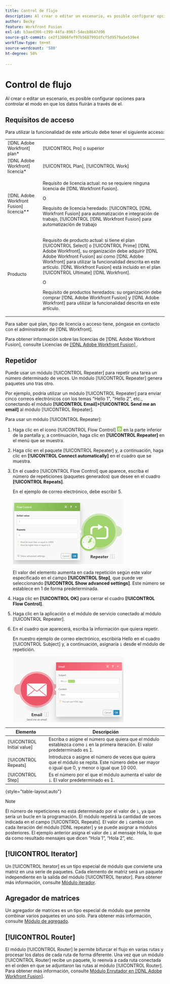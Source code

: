 ```yaml
---
title: Control de flujo
description: Al crear o editar un escenario, es posible configurar opciones para controlar el modo en que los datos fluirán a través de el.
author: Becky
feature: Workfront Fusion
exl-id: b3aed366-c399-44fa-8967-54ecb8647d96
source-git-commit: ce2f13866fef97b5687991dfcf5d9579a5e539e4
workflow-type: tm+mt
source-wordcount: '580'
ht-degree: 50%

---
```


# Control de flujo

Al crear o editar un escenario, es posible configurar opciones para controlar el modo en que los datos fluirán a través de el.

## Requisitos de acceso

Para utilizar la funcionalidad de este artículo debe tener el siguiente acceso:

<table style="table-layout:auto"> 
 <col> 
 <col> 
 <tbody> 
  <tr> 
   <td role="rowheader">[!DNL Adobe Workfront] plan*</td>
  <td> <p>[!UICONTROL Pro] o superior</p> </td>
  </tr> 
  <tr data-mc-conditions=""> 
   <td role="rowheader">[!DNL Adobe Workfront] licencia*</td>
   <td> <p>[!UICONTROL Plan], [!UICONTROL Work]</p> </td> 
  </tr> 
  <tr> 
   <td role="rowheader">[!DNL Adobe Workfront Fusion] licencia**</td> 
   <td>
   <p>Requisito de licencia actual: no se requiere ninguna licencia de [!DNL Workfront Fusion].</p>
   <p>O</p>
   <p>Requisito de licencia heredado: [!UICONTROL [!DNL Workfront Fusion] para automatización e integración de trabajo, [!UICONTROL [!DNL Workfront Fusion] para automatización de trabajo</p>
   </td> 
  </tr> 
  <tr> 
   <td role="rowheader">Producto</td> 
   <td>
   <p>Requisito de producto actual: si tiene el plan [!UICONTROL Select] o [!UICONTROL Prime] [!DNL Adobe Workfront], su organización debe adquirir [!DNL Adobe Workfront Fusion] así como [!DNL Adobe Workfront] para utilizar la funcionalidad descrita en este artículo. [!DNL Workfront Fusion] está incluido en el plan [!UICONTROL Ultimate] [!DNL Workfront].</p>
   <p>O</p>
   <p>Requisito de productos heredados: su organización debe comprar [!DNL Adobe Workfront Fusion] y [!DNL Adobe Workfront] para utilizar la funcionalidad descrita en este artículo.</p>
   </td> 
  </tr> 
 </tbody> 
</table>

Para saber qué plan, tipo de licencia o acceso tiene, póngase en contacto con el administrador de [!DNL Workfront].

Para obtener información sobre las licencias de [!DNL Adobe Workfront Fusion], consulte Licencias de [[!DNL Adobe Workfront Fusion] ](/help/workfront-fusion/set-up-and-manage-workfront-fusion/licensing-operations-overview/license-automation-vs-integration.md).

## Repetidor

Puede usar un módulo [!UICONTROL Repeater] para repetir una tarea un número determinado de veces. Un módulo [!UICONTROL Repeater] genera paquetes uno tras otro.

Por ejemplo, podría utilizar un módulo [!UICONTROL Repeater] para enviar cinco correos electrónicos con los temas &quot;Hello 1&quot;, &quot;Hello 2&quot;, etc., conectando el módulo **[!UICONTROL Email]>[!UICONTROL Send me an email]** al módulo [!UICONTROL Repeater].

Para usar un módulo [!UICONTROL Repeater]:

1. Haga clic en el icono [!UICONTROL Flow Control] ![](/help/workfront-fusion/references/apps-and-modules/assets/flow-control-icon.gif) en la parte inferior de la pantalla y, a continuación, haga clic en **[!UICONTROL Repeater]** en el menú que se muestra.
1. Haga clic en el paquete [!UICONTROL Repeater] y, a continuación, haga clic en **[!UICONTROL Connect automatically]** en el cuadro que se muestra.
1. En el cuadro [!UICONTROL Flow Control] que aparece, escriba el número de repeticiones (paquetes generados) que desee en el cuadro **[!UICONTROL Repeats]**.

   En el ejemplo de correo electrónico, debe escribir 5.

   ![](/help/workfront-fusion/references/apps-and-modules/assets/repeater-2-350x207.png)

   El valor del elemento aumenta en cada repetición según este valor especificado en el campo **[!UICONTROL Step]**, que puede ver seleccionando **[!UICONTROL Show advanced settings]**. Este número se establece en 1 de forma predeterminada.

1. Haga clic en **[!UICONTROL OK]** para cerrar el cuadro **[!UICONTROL Flow Control]**.

1. Haga clic en la aplicación o el módulo de servicio conectado al módulo [!UICONTROL Repeater].
1. En el cuadro que aparecerá, escriba la información que quiera repetir.

   En nuestro ejemplo de correo electrónico, escribiría Hello en el cuadro [!UICONTROL Subject] y, a continuación, asignaría `i` desde el módulo de repetición.

   ![](/help/workfront-fusion/references/apps-and-modules/assets/repeater-3-350x207.png)

| Elemento | Descripción |
|---|---|
| [!UICONTROL Initial value] | Escriba o asigne el número que quiera que el módulo establezca como `i` en la primera iteración. El valor predeterminado es 1. |
| [!UICONTROL Repeats] | Introduzca o asigne el número de veces que quiera que el módulo se repita. Este número debe ser mayor o igual que 0, y menor o igual que 10 000. |
| [!UICONTROL Step] | Es el número por el que el módulo aumenta el valor de `i`. El valor predeterminado es 1. |

{style="table-layout:auto"}

>[!NOTE]
>
>El número de repeticiones no está determinado por el valor de `i`, ya que sería un bucle en la programación. El módulo repetirá la cantidad de veces indicada en el campo [!UICONTROL Repeats]. El valor de `i` cambia con cada iteración del módulo [!DNL repeater] y se puede asignar a módulos posteriores. El ejemplo anterior asigna el valor de `i` al mensaje Hola, lo que da como resultado mensajes que dicen “Hola 1”, “Hola 2”, etc.

## [!UICONTROL Iterator]

Un [!UICONTROL Iterator] es un tipo especial de módulo que convierte una matriz en una serie de paquetes. Cada elemento de matriz será un paquete independiente en la salida del módulo [!UICONTROL Iterator]. Para obtener más información, consulte [Módulo iterador](/help/workfront-fusion/references/modules/iterator-module.md).

## Agregador de matrices

Un agregador de matrices es un tipo especial de módulo que permite combinar varios paquetes en uno solo. Para obtener más información, consulte [Módulo de agregado](/help/workfront-fusion/references/modules/aggregator-module.md).

## [!UICONTROL Router]

El módulo [!UICONTROL Router] le permite bifurcar el flujo en varias rutas y procesar los datos de cada ruta de forma diferente. Una vez que un módulo [!UICONTROL Router] recibe un paquete, lo reenvía a cada ruta conectada en el orden en que se adjuntaron las rutas al módulo [!UICONTROL Router]. Para obtener más información, consulte [Módulo Enrutador en [!DNL Adobe Workfront Fusion]](/help/workfront-fusion/create-scenarios/add-modules/router-module.md).

<!--
<div>
<h2>Directives</h2>
<p>The error handling directives allow you to control how your scenario reacts to errors. For more information, see <a href="/help/workfront-fusion/create-scenarios/config-error-handling/advanced-error-handling.md" class="MCXref xref">Advanced error handling in Adobe Workfront Fusion</a> and <a href="/help/workfront-fusion/references/errors/directives-for-error-handling.md" class="MCXref xref">Directives for error handling in Adobe Workfront Fusion</a>.</p>
</div>
-->
